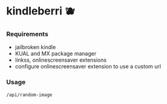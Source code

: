 # kindleberri 🫐

### Requirements
- jailbroken kindle
- KUAL and MX package manager
- linkss, onlinescreensaver extensions
- configure onlinescreensaver extension to use a custom url

### Usage
`/api/random-image`